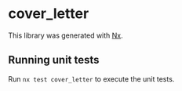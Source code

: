 # cover_letter

This library was generated with [Nx](https://nx.dev).

## Running unit tests

Run `nx test cover_letter` to execute the unit tests.
